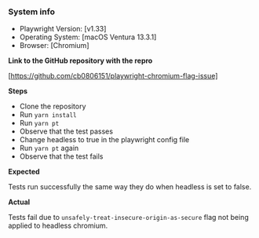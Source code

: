 <!-- ⚠️⚠️ Do not delete this template ⚠️⚠️ -->

<!-- 🔎 Search existing issues to avoid creating duplicates. -->
<!-- 🧪 Test using the latest Playwright release to see if your issue has already been fixed -->
<!-- 💡 Provide enough information for us to be able to reproduce your issue locally -->

### System info
- Playwright Version: [v1.33]
- Operating System: [macOS Ventura 13.3.1]
- Browser: [Chromium]
<!-- - Other info: -->
<!-- 
### Source code

- [ ] I provided exact source code that allows reproducing the issue locally. -->

<!-- For simple cases, please provide a self-contained test file along with the config file -->
<!-- For larger cases, you can provide a GitHub repo you created for this issue -->
<!-- If we can not reproduce the problem locally, we won't be able to act on it -->
<!-- You can still file without the exact code and we will try to help, but if we can't repro, it will be closed -->

**Link to the GitHub repository with the repro**

[https://github.com/cb0806151/playwright-chromium-flag-issue]

<!-- or

**Config file**

```js
// playwright.config.ts
import { defineConfig, devices } from '@playwright/test';

export default defineConfig({
  projects: [
    {
      name: 'chromium',
      use: { ...devices['Desktop Chrome'], },
    },
});
```

**Test file (self-contained)**

```js
it('should check the box using setChecked', async ({ page }) => {
  await page.setContent(`<input id='checkbox' type='checkbox'></input>`);
  await page.getByRole('checkbox').check();
  await expect(page.getByRole('checkbox')).toBeChecked();
});
``` -->

**Steps**
- Clone the repository
- Run `yarn install`
- Run `yarn pt`
- Observe that the test passes
- Change headless to true in the playwright config file
- Run `yarn pt` again
- Observe that the test fails

**Expected**

Tests run successfully the same way they do when headless is set to false.

**Actual**

Tests fail due to `unsafely-treat-insecure-origin-as-secure` flag not being applied to headless chromium.

